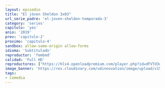 ```yaml
---
layout: episodio
title: "El jóven Sheldon 3x03"
url_serie_padre: 'el-joven-sheldon-temporada-3'
category: 'series'
capitulo: 'yes'
anio: '2019'
prev: 'capitulo-2'
proximo: 'capitulo-4'
sandbox: allow-same-origin allow-forms
idioma: 'Subtitulado'
reproductor: 'fembed'
calidad: 'Full HD'
reproductores: ["https://hls4.openloadpremium.com/player.php?id=dFVTd3dyMXN5dVJENEh0cUNJN0JuQmQwNlN0RlRENU0zQVVWK0xyYUNZY1IzOUlFVmRTSXVjeGNQU2hYNkJxRFVsZVN0WmczSmxiekxyQzJkTjhKMXc9PQ&sub=https://sub.cuevana2.io/vtt-sub/sub7/Young.Sheldon.3x03.vtt","https://player.openplay.vip/player.php?id=MjAw&sub=https://sub.cuevana2.io/vtt-sub/sub7/Young.Sheldon.3x03.vtt","https://tutumeme.net/embed/player.php?u=bXQ3ajJOaW1wcFRGcEs2VW5XRGExTlRPMytmUnc3bHVwcWhoenVIUjI5SHF5TlNwc0taaG1jN2gwZHZSNTlIRHVhV2tZWitkNUtDVDNOL1ZvYW1rYjJSbG9xT2g","https://api.cuevana3.io/olpremium/gd.php?file=ek5lbm9xYWNrS0xNejZabVlkSFIyTkxQb3BPWDB0UFkwY3lvbjJIRjBPQ1QwNStUck1mVG9kVExvM0djeHA3VnFybXRscUdvMWRXNHRZbU1lYXVUeDg2cGpKVmp4cXpBejYxcGxJdXcwc21WeW1oL2lKdlB4TGpQaVlXSHpxaStsYmwxZjNld3RNemV5NnFVZWF6VHhhdVhxNFpsMnE3Q3FMbDhobmlha3NtVXk0cUxpYXpReDZtWWVJeGt6cnJKdUxXS2Y0bWtxc21Xc1hpRG9jM1p6SlNvYklLRWlNbmYxOG1ZYjZ6SDFBPT0","https://player.cuevana2.io/irgotoolp.php?url=eTllbW9hZHpYNURLejlaalg2T3BsYy9PMHNTV29hYWVuY3JYMEpHVm9LRm9uWlRYbTVKL200MXJmN0tRMEphbmFRPT0&sub=https://sub.cuevana2.io/vtt-sub/sub7/Young.Sheldon.3x03.vtt","https://api.cuevana3.io/rr/gd.php?h=ek5lbm9xYWNrS0xJMVp5b21KREk0dFBLbjVkaHhkRGdrOG1jbnBpUnhhS1ZyV1NhaDhyQzByYXNhcGRxdktYQno3cCtkcUxaek5XYXNYbUdoN2JTcE0yU3FadVkyUT09"]
image_banner: 'https://res.cloudinary.com/u4innovation/image/upload/v1561429447/big-bang-temporada1banner-min_rlp7il.jpg'
tags:
- Comedia
---
```












